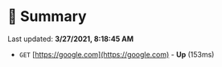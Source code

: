 # 📖 Summary
Last updated: **3/27/2021, 8:18:45 AM**

- `GET` [https://google.com](https://google.com) - **Up** (153ms)
